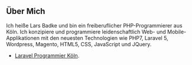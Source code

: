 

## Über Mich

Ich heiße Lars Badke und bin ein freiberuflicher PHP-Programmierer aus Köln. Ich konzipiere und programmiere leidenschaftlich Web- und Mobile-Applikationen mit den neuesten Technologien wie PHP7, Laravel 5, Wordpress, Magento, HTML5, CSS, JavaScript und JQuery.

- [Laravel Programmier Köln](https://larsbadke.com).


